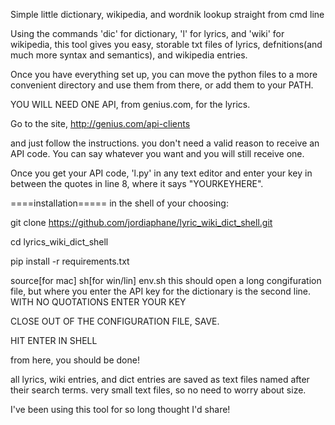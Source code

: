 Simple little dictionary, wikipedia, and wordnik lookup straight from cmd line

Using the commands 'dic' for dictionary, 'l' for lyrics, and 'wiki' for wikipedia, this tool gives you easy, storable txt files of lyrics, defnitions(and much more syntax and semantics), and wikipedia entries.

Once you have everything set up, you can move the python files to a more convenient directory and use them from there, or add them to your PATH.

YOU WILL NEED ONE API, from genius.com, for the lyrics.

Go to the site,
http://genius.com/api-clients

and just follow the instructions. you don't need a valid reason to receive an API code. You can say whatever you want and you will still receive one.

Once you get your API code, 'l.py' in any text editor and enter your key in between the quotes in line 8, where it says "YOURKEYHERE".

====installation=====
in the shell of your choosing:

git clone https://github.com/jordiaphane/lyric_wiki_dict_shell.git

cd lyrics_wiki_dict_shell

pip install -r requirements.txt

source[for mac] sh[for win/lin] env.sh
this should open a long congifuration file, but where you enter the API key for the dictionary is the second line. WITH NO QUOTATIONS ENTER YOUR KEY

CLOSE OUT OF THE CONFIGURATION FILE, SAVE.

HIT ENTER IN SHELL


from here, you should be done!

all lyrics, wiki entries, and dict entries are saved as text files named after their search terms. very small text files, so no need to worry about size.

I've been using this tool for so long thought I'd share!
